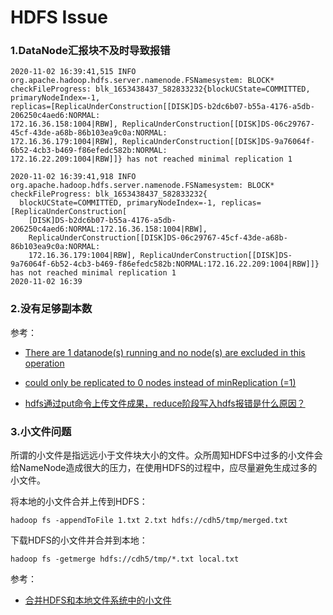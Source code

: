 # HDFS Issue

### 1.DataNode汇报块不及时导致报错

```
2020-11-02 16:39:41,515 INFO org.apache.hadoop.hdfs.server.namenode.FSNamesystem: BLOCK* checkFileProgress: blk_1653438437_582833232{blockUCState=COMMITTED, primaryNodeIndex=-1, 
replicas=[ReplicaUnderConstruction[[DISK]DS-b2dc6b07-b55a-4176-a5db-206250c4aed6:NORMAL:
172.16.36.158:1004|RBW], ReplicaUnderConstruction[[DISK]DS-06c29767-45cf-43de-a68b-86b103ea9c0a:NORMAL:
172.16.36.179:1004|RBW], ReplicaUnderConstruction[[DISK]DS-9a76064f-6b52-4cb3-b469-f86efedc582b:NORMAL:
172.16.22.209:1004|RBW]]} has not reached minimal replication 1

2020-11-02 16:39:41,918 INFO org.apache.hadoop.hdfs.server.namenode.FSNamesystem: BLOCK* checkFileProgress: blk_1653438437_582833232{
  blockUCState=COMMITTED, primaryNodeIndex=-1, replicas=[ReplicaUnderConstruction[
    [DISK]DS-b2dc6b07-b55a-4176-a5db-206250c4aed6:NORMAL:172.16.36.158:1004|RBW], 
    ReplicaUnderConstruction[[DISK]DS-06c29767-45cf-43de-a68b-86b103ea9c0a:NORMAL:
    172.16.36.179:1004|RBW], ReplicaUnderConstruction[[DISK]DS-9a76064f-6b52-4cb3-b469-f86efedc582b:NORMAL:172.16.22.209:1004|RBW]]} has not reached minimal replication 1
2020-11-02 16:39
```

### 2.没有足够副本数

参考：

- [ There are 1 datanode(s) running and no node(s) are excluded in this operation](https://stackoverflow.com/questions/36015864/hadoop-be-replicated-to-0-nodes-instead-of-minreplication-1-there-are-1/36310025)

- [could only be replicated to 0 nodes instead of minReplication (=1)](https://stackoverflow.com/questions/34245682/could-only-be-replicated-to-0-nodes-instead-of-minreplication-1-there-are-4)

- [hdfs通过put命令上传文件成果，reduce阶段写入hdfs报错是什么原因？](https://www.runexception.com/q/180)

### 3.小文件问题

所谓的小文件是指远远小于文件块大小的文件。众所周知HDFS中过多的小文件会给NameNode造成很大的压力，在使用HDFS的过程中，应尽量避免生成过多的小文件。

将本地的小文件合并上传到HDFS：

```shell
hadoop fs -appendToFile 1.txt 2.txt hdfs://cdh5/tmp/merged.txt
```

下载HDFS的小文件并合并到本地：

```shell
hadoop fs -getmerge hdfs://cdh5/tmp/*.txt local.txt
```

参考：

- [合并HDFS和本地文件系统中的小文件](http://lxw1234.com/archives/2015/09/481.htm)